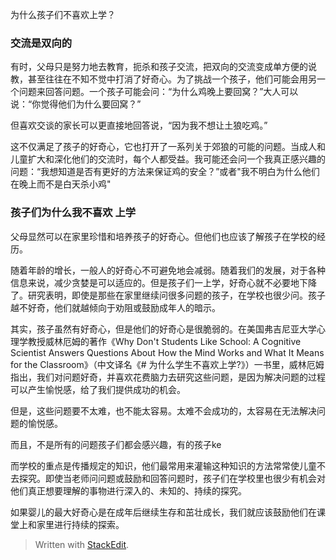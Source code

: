 为什么孩子们不喜欢上学？

### 交流是双向的
有时，父母只是努力地去教育，扼杀和孩子交流，把双向的交流变成单方便的说教，甚至往往在不知不觉中打消了好奇心。为了挑战一个孩子，他们可能会用另一个问题来回答问题。一个孩子可能会问：“为什么鸡晚上要回窝？”大人可以说：“你觉得他们为什么要回窝？”

但喜欢交谈的家长可以更直接地回答说，“因为我不想让土狼吃鸡。”

这不仅满足了孩子的好奇心，它也打开了一系列关于郊狼的可能的问题。当成人和儿童扩大和深化他们的交流时，每个人都受益。我可能还会问一个我真正感兴趣的问题：“我想知道是否有更好的方法来保证鸡的安全？”或者"我不明白为什么他们在晚上而不是白天杀小鸡"

 
### 孩子们为什么我不喜欢 上学

父母显然可以在家里珍惜和培养孩子的好奇心。但他们也应该了解孩子在学校的经历。

随着年龄的增长，一般人的好奇心不可避免地会减弱。随着我们的发展，对于各种信息来说，减少贪婪是可以适应的。但是孩子们一上学，好奇心就不必要地下降了。研究表明，即使是那些在家里继续问很多问题的孩子，在学校也很少问。孩子越不好奇，他们就越倾向于劝阻或鼓励成年人的暗示。



其实，孩子虽然有好奇心，但是他们的好奇心是很脆弱的。在美国弗吉尼亚大学心理学教授威林厄姆的著作《Why Don't Students Like School: A Cognitive Scientist Answers Questions About How the Mind Works and What It Means for the Classroom》（中文译名《# 为什么学生不喜欢上学?》）一书里，威林厄姆指出，我们对问题好奇，并喜欢花费脑力去研究这些问题，是因为解决问题的过程可以产生愉悦感，给了我们提供成功的机会。

但是，这些问题要不太难，也不能太容易。太难不会成功的，太容易在无法解决问题的愉悦感。

而且，不是所有的问题孩子们都会感兴趣，有的孩子ke

而学校的重点是传播规定的知识，他们最常用来灌输这种知识的方法常常使儿童不去探究。即使当老师问问题或鼓励和回答问题时，孩子们在学校里也很少有机会对他们真正想要理解的事物进行深入的、未知的、持续的探究。

如果婴儿的最大好奇心是在成年后继续生存和茁壮成长，我们就应该鼓励他们在课堂上和家里进行持续的探索。


> Written with [StackEdit](https://stackedit.io/).
<!--stackedit_data:
eyJoaXN0b3J5IjpbLTMzOTA4ODAyMCwtMTk1OTQ3MTMzXX0=
-->